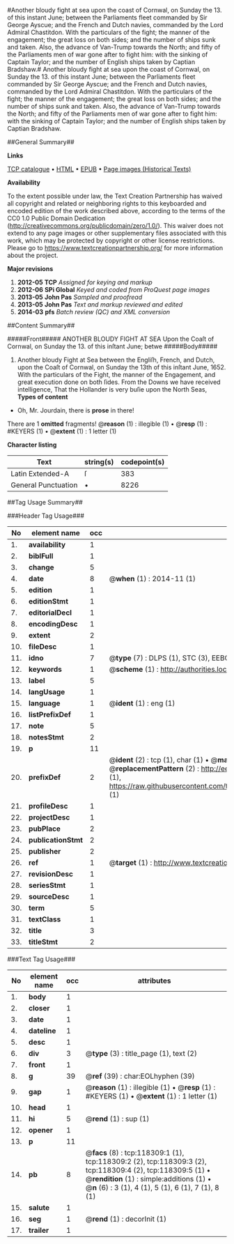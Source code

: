 #Another bloudy fight at sea upon the coast of Cornwal, on Sunday the 13. of this instant June; between the Parliaments fleet commanded by Sir George Ayscue; and the French and Dutch navies, commanded by the Lord Admiral Chastitdon. With the particulars of the fight; the manner of the engagement; the great loss on both sides; and the number of ships sunk and taken. Also, the advance of Van-Trump towards the North; and fifty of the Parliaments men of war gone after to fight him: with the sinking of Captain Taylor; and the number of English ships taken by Captian Bradshaw.#
Another bloudy fight at sea upon the coast of Cornwal, on Sunday the 13. of this instant June; between the Parliaments fleet commanded by Sir George Ayscue; and the French and Dutch navies, commanded by the Lord Admiral Chastitdon. With the particulars of the fight; the manner of the engagement; the great loss on both sides; and the number of ships sunk and taken. Also, the advance of Van-Trump towards the North; and fifty of the Parliaments men of war gone after to fight him: with the sinking of Captain Taylor; and the number of English ships taken by Captian Bradshaw.

##General Summary##

**Links**

[TCP catalogue](http://www.ota.ox.ac.uk/tcp/)  • 
[HTML](http://tei.it.ox.ac.uk/tcp/Texts-HTML/free/A75/A75382.html)  • 
[EPUB](http://tei.it.ox.ac.uk/tcp/Texts-EPUB/free/A75/A75382.epub) • 
[Page images (Historical Texts)](https://historicaltexts.jisc.ac.uk/eebo-99866049e)

**Availability**

To the extent possible under law, the Text Creation Partnership has waived all copyright and related or neighboring rights to this keyboarded and encoded edition of the work described above, according to the terms of the CC0 1.0 Public Domain Dedication (http://creativecommons.org/publicdomain/zero/1.0/). This waiver does not extend to any page images or other supplementary files associated with this work, which may be protected by copyright or other license restrictions. Please go to https://www.textcreationpartnership.org/ for more information about the project.

**Major revisions**

1. __2012-05__ __TCP__ *Assigned for keying and markup*
1. __2012-06__ __SPi Global__ *Keyed and coded from ProQuest page images*
1. __2013-05__ __John Pas__ *Sampled and proofread*
1. __2013-05__ __John Pas__ *Text and markup reviewed and edited*
1. __2014-03__ __pfs__ *Batch review (QC) and XML conversion*

##Content Summary##

#####Front#####
ANOTHER BLOUDY FIGHT AT SEA Upon the Coaſt of Cornwal, on Sunday the 13. of this inſtant June; betwe
#####Body#####

1. Another bloudy Fight at Sea between the Engliſh, French, and Dutch, upon the Coaſt of Cornwal, on Sunday the 13th of this inſtant June, 1652. With the particulars of the Fight, the manner of the Engagement, and great execution done on both ſides.
From the Downs we have received intelligence, That the Hollander is very buſie upon the North Seas, 
**Types of content**

  * Oh, Mr. Jourdain, there is **prose** in there!

There are 1 **omitted** fragments! 
 @__reason__ (1) : illegible (1)  •  @__resp__ (1) : #KEYERS (1)  •  @__extent__ (1) : 1 letter (1)

**Character listing**


|Text|string(s)|codepoint(s)|
|---|---|---|
|Latin Extended-A|ſ|383|
|General Punctuation|•|8226|

##Tag Usage Summary##

###Header Tag Usage###

|No|element name|occ|attributes|
|---|---|---|---|
|1.|__availability__|1||
|2.|__biblFull__|1||
|3.|__change__|5||
|4.|__date__|8| @__when__ (1) : 2014-11 (1)|
|5.|__edition__|1||
|6.|__editionStmt__|1||
|7.|__editorialDecl__|1||
|8.|__encodingDesc__|1||
|9.|__extent__|2||
|10.|__fileDesc__|1||
|11.|__idno__|7| @__type__ (7) : DLPS (1), STC (3), EEBO-CITATION (1), PROQUEST (1), VID (1)|
|12.|__keywords__|1| @__scheme__ (1) : http://authorities.loc.gov/ (1)|
|13.|__label__|5||
|14.|__langUsage__|1||
|15.|__language__|1| @__ident__ (1) : eng (1)|
|16.|__listPrefixDef__|1||
|17.|__note__|5||
|18.|__notesStmt__|2||
|19.|__p__|11||
|20.|__prefixDef__|2| @__ident__ (2) : tcp (1), char (1)  •  @__matchPattern__ (2) : ([0-9\-]+):([0-9IVX]+) (1), (.+) (1)  •  @__replacementPattern__ (2) : http://eebo.chadwyck.com/downloadtiff?vid=$1&page=$2 (1), https://raw.githubusercontent.com/textcreationpartnership/Texts/master/tcpchars.xml#$1 (1)|
|21.|__profileDesc__|1||
|22.|__projectDesc__|1||
|23.|__pubPlace__|2||
|24.|__publicationStmt__|2||
|25.|__publisher__|2||
|26.|__ref__|1| @__target__ (1) : http://www.textcreationpartnership.org/docs/. (1)|
|27.|__revisionDesc__|1||
|28.|__seriesStmt__|1||
|29.|__sourceDesc__|1||
|30.|__term__|5||
|31.|__textClass__|1||
|32.|__title__|3||
|33.|__titleStmt__|2||


###Text Tag Usage###

|No|element name|occ|attributes|
|---|---|---|---|
|1.|__body__|1||
|2.|__closer__|1||
|3.|__date__|1||
|4.|__dateline__|1||
|5.|__desc__|1||
|6.|__div__|3| @__type__ (3) : title_page (1), text (2)|
|7.|__front__|1||
|8.|__g__|39| @__ref__ (39) : char:EOLhyphen (39)|
|9.|__gap__|1| @__reason__ (1) : illegible (1)  •  @__resp__ (1) : #KEYERS (1)  •  @__extent__ (1) : 1 letter (1)|
|10.|__head__|1||
|11.|__hi__|5| @__rend__ (1) : sup (1)|
|12.|__opener__|1||
|13.|__p__|11||
|14.|__pb__|8| @__facs__ (8) : tcp:118309:1 (1), tcp:118309:2 (2), tcp:118309:3 (2), tcp:118309:4 (2), tcp:118309:5 (1)  •  @__rendition__ (1) : simple:additions (1)  •  @__n__ (6) : 3 (1), 4 (1), 5 (1), 6 (1), 7 (1), 8 (1)|
|15.|__salute__|1||
|16.|__seg__|1| @__rend__ (1) : decorInit (1)|
|17.|__trailer__|1||
